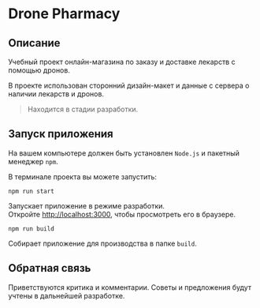 # Drone Pharmacy

## Описание

Учебный проект онлайн-магазина по заказу и доставке лекарств с помощью дронов.

В проекте использован сторонний дизайн-макет и данные с сервера о наличии лекарств и дронов.

> Находится в стадии разработки.

## Запуск приложения

На вашем компьютере должен быть установлен `Node.js` и пакетный менеджер `npm`.

В терминале проекта вы можете запустить:

`npm run start`

Запускает приложение в режиме разработки.\
Откройте [http://localhost:3000](http://localhost:3000), чтобы просмотреть его в браузере.

`npm run build`

Собирает приложение для производства в папке `build`.

## Обратная связь

Приветствуются критика и комментарии. Советы и предложения будут учтены в дальнейшей разработке.